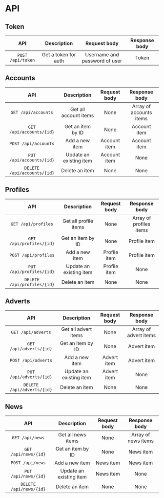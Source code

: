 # API

## Token
| API                        | Description              | Request body                    | Response body         |
|:--------------------------:|:------------------------:|:-------------------------------:|:---------------------:|
| `POST /api/token`          | Get a token for auth     |  Username and password of user  | Token                 |

## Accounts
| API                         | Description              | Request body  | Response body            |
|:---------------------------:|:------------------------:|:-------------:|:------------------------:|
| `GET /api/accounts`         | Get all account items    |  None         | Array of accounts items  |
| `GET /api/accounts/{id}`    | Get an item by ID        |  None         | Account item             |
| `POST /api/accounts`        | Add a new item           |  Account item | Account item             |
| `PUT /api/accounts/{id}`    | Update an existing item  |  Account item | None                     |
| `DELETE /api/accounts/{id}` | Delete an item           |  None         | None                     |

## Profiles
| API                         | Description              | Request body  | Response body            |
|:---------------------------:|:------------------------:|:-------------:|:------------------------:|
| `GET /api/profiles`         | Get all profile items    |  None         | Array of profiles items  |
| `GET /api/profiles/{id}`    | Get an item by ID        |  None         | Profile item             |
| `POST /api/profiles`        | Add a new item           |  Profile item | Profile item             |
| `PUT /api/profiles/{id}`    | Update an existing item  |  Profile item | None                     |
| `DELETE /api/profiles/{id}` | Delete an item           |  None         | None                     |

## Adverts
| API                        | Description              | Request body  | Response body         |
|:--------------------------:|:------------------------:|:-------------:|:---------------------:|
| `GET /api/adverts`         | Get all advert items     |  None         | Array of advert items |
| `GET /api/adverts/{id}`    | Get an item by ID        |  None         | Advert item           |
| `POST /api/adverts`        | Add a new item           |  Advert item  | Advert item           |
| `PUT /api/adverts/{id}`    | Update an existing item  |  Advert item  | None                  |
| `DELETE /api/adverts/{id}` | Delete an item           |  None         | None                  |

## News
| API                        | Description              | Request body  | Response body         |
|:--------------------------:|:------------------------:|:-------------:|:---------------------:|
| `GET /api/news`            | Get all news items       |  None         | Array of news items   |
| `GET /api/news/{id}`       | Get an item by ID        |  None         | News item             |
| `POST /api/news`           | Add a new item           |  News item    | News item             |
| `PUT /api/news/{id}`       | Update an existing item  |  News item    | None                  |
| `DELETE /api/news/{id}`    | Delete an item           |  None         | None                  |
